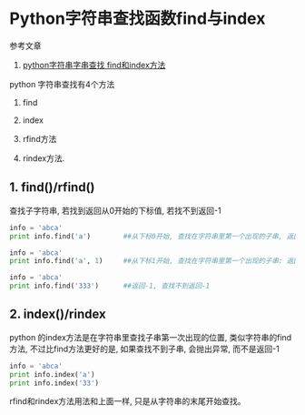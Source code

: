 # Python字符串查找函数find与index

参考文章

1. [python字符串字串查找 find和index方法](http://outofmemory.cn/code-snippet/6682/python-string-find-or-index)

python 字符串查找有4个方法

1. find

2. index

3. rfind方法

4. rindex方法.

## 1. find()/rfind()

查找子字符串, 若找到返回从0开始的下标值, 若找不到返回-1

```py
info = 'abca'
print info.find('a')        ##从下标0开始, 查找在字符串里第一个出现的子串, 返回0

info = 'abca'
print info.find('a', 1)     ##从下标1开始, 查找在字符串里第一个出现的子串: 返回结果3

info = 'abca'
print info.find('333')      ##返回-1, 查找不到返回-1
```

## 2. index()/rindex

python 的index方法是在字符串里查找子串第一次出现的位置, 类似字符串的find方法, 不过比find方法更好的是, 如果查找不到子串, 会抛出异常, 而不是返回-1

```py
info = 'abca'
print info.index('a')
print info.index('33')
```

rfind和rindex方法用法和上面一样, 只是从字符串的末尾开始查找。